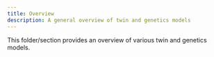 ```yaml
---
title: Overview
description: A general overview of twin and genetics models
---
```


This folder/section provides an overview of various twin and genetics models.
